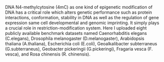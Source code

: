 DNA N4-methylcytosine (4mC) as one kind of epigenetic modification of DNA has a critical role which alters genetic performance such as protein interactions, conformation, stability in DNA as well as the regulation of gene expression same cell developmental and genomic imprinting.  It simply plays a crucial role in restriction-modification system. Here I uploaded eight publicly available benchmark datasets named Caenorhabditis elegans (C.elegans),  Drosophila melanogaster (D.melanogaster), Arabidopsis thaliana (A.thaliana), Escherichia coli (E.coli), Geoalkalibacter subterraneus (G.subterraneus),  Geobacter pickeringii (G.pickeringi), Fragaria vesca (F. vesca), and Rosa chinensis (R. chinensis).
